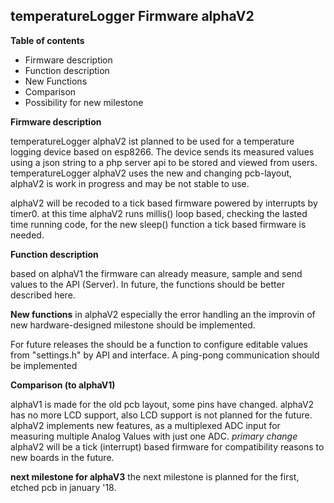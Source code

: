 temperatureLogger Firmware alphaV2
-

**Table of contents**

 - Firmware description
 - Function description
 - New Functions
 - Comparison
 - Possibility for new milestone


**Firmware description**

temperatureLogger alphaV2 ist planned to be used for a temperature logging device based on esp8266.
The device sends its measured values using a json string to a php server api to be stored and viewed from users. temperatureLogger alphaV2 uses the new and changing pcb-layout, alphaV2 is work in progress and may be not stable to use.

alphaV2 will be recoded to a tick based firmware powered by interrupts by timer0. 
at this time alphaV2 runs millis() loop based, checking the lasted time running code, for the new sleep() function a tick based firmware is needed.

**Function description**

based on alphaV1 the firmware can already measure, sample and send values to the API (Server). 
In future, the functions should be better described here.

**New functions**
in alphaV2 especially the error handling an the improvin of new hardware-designed milestone should be implemented.

For future releases the should be a function to configure editable values from "settings.h" by API and interface.
A ping-pong communication should be implemented


**Comparison (to alphaV1)**

alphaV1 is made for the old pcb layout, some pins have changed.
alphaV2 has no more LCD support, also LCD support is not planned for the future.
alphaV2 implements new features, as a multiplexed ADC input for measuring multiple Analog Values with just one ADC.
*primary change* alphaV2 will be a tick (interrupt) based firmware for compatibility reasons to new boards in the future.


**next milestone for alphaV3**
the next milestone is planned for the first, etched pcb in january '18.
